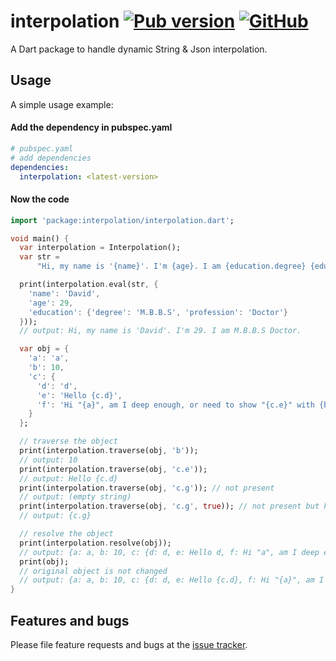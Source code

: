 # interpolation [![Pub version](https://img.shields.io/pub/v/interpolation.svg?style=plastic)](https://pub.dev/packages/extend) [![GitHub](https://img.shields.io/github/license/Terran-Source/dart-interpolation?logo=github&style=plastic)](LICENSE)

A Dart package to handle dynamic String & Json interpolation.

## Usage
A simple usage example:

#### Add the dependency in pubspec.yaml
```yaml
# pubspec.yaml
# add dependencies
dependencies:
  interpolation: <latest-version>

```

#### Now the code
```dart
import 'package:interpolation/interpolation.dart';

void main() {
  var interpolation = Interpolation();
  var str =
      "Hi, my name is '{name}'. I'm {age}. I am {education.degree} {education.profession}.";

  print(interpolation.eval(str, {
    'name': 'David',
    'age': 29,
    'education': {'degree': 'M.B.B.S', 'profession': 'Doctor'}
  }));
  // output: Hi, my name is 'David'. I'm 29. I am M.B.B.S Doctor.

  var obj = {
    'a': 'a',
    'b': 10,
    'c': {
      'd': 'd',
      'e': 'Hello {c.d}',
      'f': 'Hi "{a}", am I deep enough, or need to show "{c.e}" with {b}'
    }
  };

  // traverse the object
  print(interpolation.traverse(obj, 'b'));
  // output: 10
  print(interpolation.traverse(obj, 'c.e'));
  // output: Hello {c.d}
  print(interpolation.traverse(obj, 'c.g')); // not present
  // output: (empty string)
  print(interpolation.traverse(obj, 'c.g', true)); // not present but keepAlive
  // output: {c.g}

  // resolve the object
  print(interpolation.resolve(obj));
  // output: {a: a, b: 10, c: {d: d, e: Hello d, f: Hi "a", am I deep enough, or need to show "Hello d" with 10}}
  print(obj);
  // original object is not changed
  // output: {a: a, b: 10, c: {d: d, e: Hello {c.d}, f: Hi "{a}", am I deep enough, or need to show "{c.e}" with {b}}}
}
```

## Features and bugs

Please file feature requests and bugs at the [issue tracker][tracker].

[tracker]: https://github.com/Terran-Source/dart-interpolation/issues
